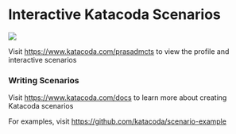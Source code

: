 # Interactive Katacoda Scenarios

[![](http://shields.katacoda.com/katacoda/prasadmcts/count.svg)](https://www.katacoda.com/prasadmcts "Get your profile on Katacoda.com")

Visit https://www.katacoda.com/prasadmcts to view the profile and interactive scenarios

### Writing Scenarios
Visit https://www.katacoda.com/docs to learn more about creating Katacoda scenarios

For examples, visit https://github.com/katacoda/scenario-example
